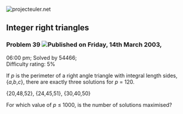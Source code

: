 ![projecteuler.net](images/print_page_logo.png)

## Integer right triangles

### Problem 39 ![](images/icon_info.png)Published on Friday, 14th March 2003,
06:00 pm; Solved by 54466;  
Difficulty rating: 5%

If _p_ is the perimeter of a right angle triangle with integral length sides,
{_a_,_b_,_c_}, there are exactly three solutions for _p_ = 120.

{20,48,52}, {24,45,51}, {30,40,50}

For which value of _p_ ≤ 1000, is the number of solutions maximised?

  
  

